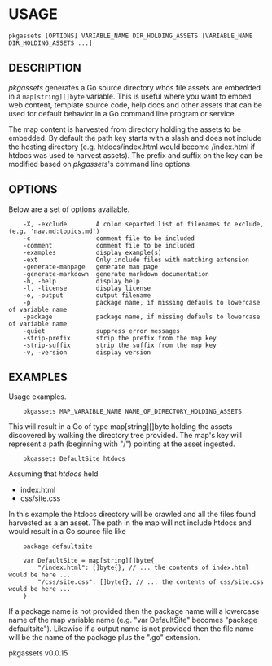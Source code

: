 
# USAGE

	pkgassets [OPTIONS] VARIABLE_NAME DIR_HOLDING_ASSETS [VARIABLE_NAME DIR_HOLDING_ASSETS ...]

## DESCRIPTION

_pkgassets_ generates a Go source directory whos file assets are embedded in a `map[string][]byte` variable. 
This is useful where you want to embed web content, template source code, help docs and other assets that 
can be used for default behavior in a Go command line program or service. 

The map content is harvested from directory holding the assets to be embedded. By default the
path key starts with a slash and does not include the hosting directory (e.g. htdocs/index.html 
would become /index.html if htdocs was used to harvest assets). The prefix and suffix on the
key can be modified based on _pkgassets_'s command line options.



## OPTIONS

Below are a set of options available.

```
    -X, -exclude        A colon separted list of filenames to exclude, (e.g. 'nav.md:topics.md')
    -c                  comment file to be included
    -comment            comment file to be included
    -examples           display example(s)
    -ext                Only include files with matching extension
    -generate-manpage   generate man page
    -generate-markdown  generate markdown documentation
    -h, -help           display help
    -l, -license        display license
    -o, -output         output filename
    -p                  package name, if missing defauls to lowercase of variable name
    -package            package name, if missing defauls to lowercase of variable name
    -quiet              suppress error messages
    -strip-prefix       strip the prefix from the map key
    -strip-suffix       strip the suffix from the map key
    -v, -version        display version
```


## EXAMPLES

Usage examples.

```
    pkgassets MAP_VARAIBLE_NAME NAME_OF_DIRECTORY_HOLDING_ASSETS
```

This will result in a Go of type map[string][]byte holding the assets discovered by walking the directory
tree provided. The map's key will represent a path (beginning with "/") pointing at the asset ingested.

```shell
    pkgassets DefaultSite htdocs
```

Assuming that _htdocs_ held

+ index.html
+ css/site.css

In this example the htdocs directory will be crawled and all the files found harvested as a an asset. The
path in the map will not include htdocs and would result in a Go source file like

```golang
    package defaultsite

    var DefaultSite = map[string][]byte{
        "/index.html": []byte{}, // ... the contents of index.html would be here ...
        "/css/site.css": []byte{}, // ... the contents of css/site.css would be here ...
    }
```

If a package name is not provided then the package name will a lowercase name of the map variable name (e.g. 
"var DefaultSite" becomes "package defaultsite"). Likewise if a output name is not provided then the file
name will be the name of the package plus the ".go" extension.




pkgassets v0.0.15
